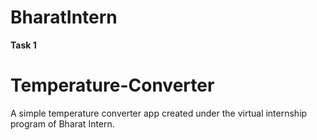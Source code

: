 # BharatIntern
**Task 1**
# Temperature-Converter
A simple temperature converter app created under the virtual internship program of Bharat Intern.
